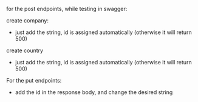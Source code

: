 for the post endpoints, while testing in swagger:

create company:
- just add the string, id is assigned automatically (otherwise it will return 500)

create country
- just add the string, id is assigned automatically (otherwise it will return 500)


For the put endpoints:
- add the id in the response body, and change the desired string
